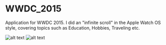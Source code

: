 # WWDC_2015

Application for WWDC 2015. I did an "infinite scroll" in the Apple Watch OS style, covering topics such as Education, Hobbies, Traveling etc.  

![alt text](https://user-images.githubusercontent.com/5672716/27516233-0e35a7b2-59b6-11e7-90b0-37168dc6c1fb.PNG)
![alt text](https://user-images.githubusercontent.com/5672716/27516232-0e2da72e-59b6-11e7-8af7-c03ea5d1a3b1.PNG)
